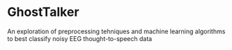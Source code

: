 # GhostTalker
 An exploration of preprocessing tehniques and machine learning algorithms to best classify noisy EEG thought-to-speech data

